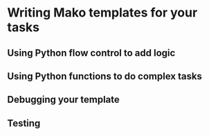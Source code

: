 # Writing Mako templates for your tasks

## Using Python flow control to add logic

## Using Python functions to do complex tasks

## Debugging your template

## Testing
